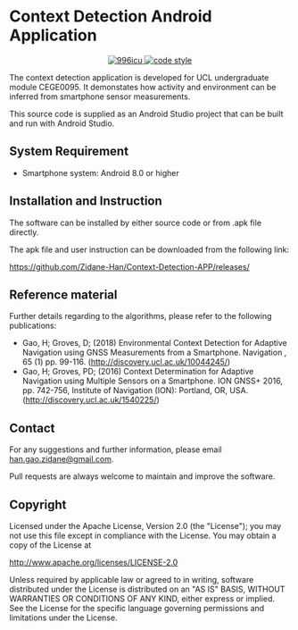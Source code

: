 # Context Detection Android Application

<p align="center">
  <a href="https://github.com/996icu/996.ICU/blob/master/LICENSE">
    <img alt="996icu" src="https://img.shields.io/badge/license-Anti%20996-blue.svg">
  </a>

  <a href="https://www.apache.org/licenses/LICENSE-2.0">
    <img alt="code style" src="https://img.shields.io/badge/license-Apache%202-4EB1BA.svg?style=flat-square">
  </a>
</p>


The context detection application is developed for UCL undergraduate module CEGE0095. It demonstates how activity and environment can be inferred from smartphone sensor measurements.

This source code is supplied as an Android Studio project that can be built and run with Android Studio.

## System Requirement
- Smartphone system: Android 8.0 or higher

## Installation and Instruction
The software can be installed by either source code or from .apk file directly.

The apk file and user instruction can be downloaded from the following link:

https://github.com/Zidane-Han/Context-Detection-APP/releases/

## Reference material
Further details regarding to the algorithms, please refer to the following publications:
- Gao, H; Groves, D; (2018) Environmental Context Detection for Adaptive Navigation using GNSS Measurements from a Smartphone. Navigation , 65 (1) pp. 99-116.  (http://discovery.ucl.ac.uk/10044245/)
- Gao, H; Groves, PD; (2016) Context Determination for Adaptive Navigation using Multiple Sensors on a Smartphone.  ION GNSS+ 2016, pp. 742-756, Institute of Navigation (ION): Portland, OR, USA.  (http://discovery.ucl.ac.uk/1540225/)

## Contact
For any suggestions and further information, please email han.gao.zidane@gmail.com.

Pull requests are always welcome to maintain and improve the software.

## Copyright
Licensed under the Apache License, Version 2.0 (the "License"); you may not use this file except in compliance with the License. You may obtain a copy of the License at

http://www.apache.org/licenses/LICENSE-2.0

Unless required by applicable law or agreed to in writing, software distributed under the License is distributed on an "AS IS" BASIS, WITHOUT WARRANTIES OR CONDITIONS OF ANY KIND, either express or implied. See the License for the specific language governing permissions and limitations under the License.

